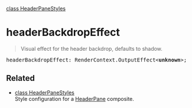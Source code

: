 [class HeaderPaneStyles](HeaderPaneStyles.md)

# headerBackdropEffect

> Visual effect for the header backdrop, defaults to shadow.

<pre class="docgen_signature">headerBackdropEffect: RenderContext.OutputEffect&lt;<b>unknown</b>&gt;;</pre>

## Related

- [<!--{ref:class}-->class HeaderPaneStyles](HeaderPaneStyles.md) \
    Style configuration for a [HeaderPane](HeaderPane.md) composite.

